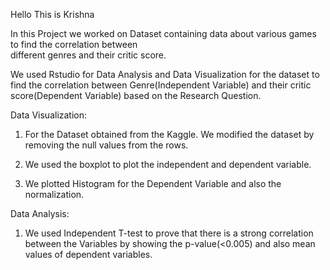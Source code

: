 Hello This is Krishna

In this Project we worked on Dataset containing data about various games to find the correlation between  
different genres and their critic score.

We used Rstudio for Data Analysis and Data Visualization for the dataset to find the correlation between Genre(Independent Variable)
 and their critic score(Dependent Variable) based on the Research Question.

Data Visualization:

1. For the Dataset obtained from the Kaggle. We modified the dataset by removing the null values from the rows.

2. We used the boxplot to plot the independent and dependent variable.

3. We plotted Histogram for the Dependent Variable and also the normalization.

Data Analysis:

1. We used Independent T-test to prove that there is a strong correlation between the Variables by showing the 
   p-value(<0.005) and also mean values of dependent variables.
